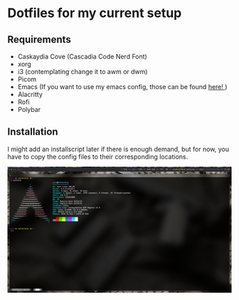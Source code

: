 # Dotfiles for my current setup
## Requirements
- Caskaydia Cove (Cascadia Code Nerd Font)
- xorg
- i3 (contemplating change it to awm or dwm)
- Picom
- Emacs (If you want to use my emacs config, those can be found <a href="https://github.com/tarffie/dot-emacs"> here! </a>) 
- Alacritty
- Rofi
- Polybar

## Installation
I might add an installscript later if there is enough demand, but for now,
you have to copy the config files to their corresponding locations.

![preview](https://github.com/tarffie/my-unholy-dotfiles/blob/master/preview.png?raw=true)


